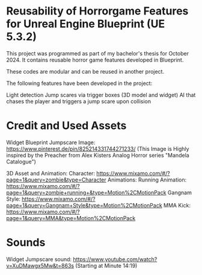 # Reusability of Horrorgame Features for Unreal Engine Blueprint (UE 5.3.2)

This project was programmed as part of my bachelor's thesis for October 2024. It contains reusable horror game features developed in Blueprint.

These codes are modular and can be reused in another project.

The following features have been developed in the project:

Light detection
Jump scares via trigger boxes (3D model and widget)
AI that chases the player and triggers a jump scare upon collision

# Credit and Used Assets

Widget Blueprint Jumpscare Image: 
    https://www.pinterest.de/pin/825214331744271233/ (This Image is Highly inspired by the Preacher from Alex Kisters Analog Horror series "Mandela Catalogue")

3D Asset and Animation:
    Character: https://www.mixamo.com/#/?page=1&query=zombie&type=Character
    Animations:
        Running Animation: https://www.mixamo.com/#/?page=1&query=zombie+running+&type=Motion%2CMotionPack
        Gangnam Style: https://www.mixamo.com/#/?page=1&query=Gangnam+Style&type=Motion%2CMotionPack
        MMA Kick: https://www.mixamo.com/#/?page=1&query=MMA&type=Motion%2CMotionPack

# Sounds

Widget Jumpscare sound: https://www.youtube.com/watch?v=XuDMawgx5Mw&t=863s (Starting at Minute 14:19)



